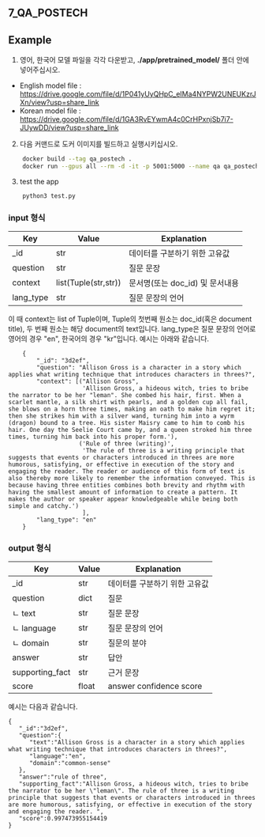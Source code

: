 ## 7_QA_POSTECH
## Example

1. 영어, 한국어 모델 파일을 각각 다운받고, **./app/pretrained_model/** 폴더 안에 넣어주십시오.
* English model file : https://drive.google.com/file/d/1P041yUyQHpC_eIMa4NYPW2UNEUKzrJXn/view?usp=share_link
* Korean model file : https://drive.google.com/file/d/1GA3RvEYwmA4c0CrHPxnjSb7i7-JUywDD/view?usp=share_link
  

2. 다음 커맨드로 도커 이미지를 빌드하고 실행시키십시오.
```bash
    docker build --tag qa_postech . 
    docker run --gpus all --rm -d -it -p 5001:5000 --name qa qa_postech
```

3. test the app
```bash
    python3 test.py
```


### input 형식

|Key|Value|Explanation|
|-----|----|----------|
|_id|str|데이터를 구분하기 위한 고유값|
|question|str|질문 문장|
|context|list(Tuple(str,str))|문서명(또는 doc_id) 및 문서내용|
|lang_type|str|질문 문장의 언어|

이 때 context는 list of Tuple이며, Tuple의 첫번째 원소는 doc_id(혹은 document title), 두 번째 원소는 해당 document의 text입니다.
lang_type은 질문 문장의 언어로 영어의 경우 "en", 한국어의 경우 "kr"입니다.
예시는 아래와 같습니다.

```
    {
        "_id": "3d2ef",
        "question": "Allison Gross is a character in a story which applies what writing technique that introduces characters in threes?",
        "context": [("Allison Gross",
                     'Allison Gross, a hideous witch, tries to bribe the narrator to be her "leman". She combed his hair, first. When a scarlet mantle, a silk shirt with pearls, and a golden cup all fail, she blows on a horn three times, making an oath to make him regret it; then she strikes him with a silver wand, turning him into a wyrm (dragon) bound to a tree. His sister Maisry came to him to comb his hair. One day the Seelie Court came by, and a queen stroked him three times, turning him back into his proper form.'),
                    ('Rule of three (writing)',
                     'The rule of three is a writing principle that suggests that events or characters introduced in threes are more humorous, satisfying, or effective in execution of the story and engaging the reader. The reader or audience of this form of text is also thereby more likely to remember the information conveyed. This is because having three entities combines both brevity and rhythm with having the smallest amount of information to create a pattern. It makes the author or speaker appear knowledgeable while being both simple and catchy.')
                     ],
        "lang_type": "en"
    }

```

### output 형식
|Key|Value|Explanation|
|-----|----|-----------|
|_id|str|데이터를 구분하기 위한 고유값|
|question|dict|질문|
|ㄴ text|str|질문 문장|
|ㄴ language|str|질문 문장의 언어|
|ㄴ domain|str|질문의 분야|
|answer|str|답안|
|supporting_fact|str|근거 문장|
|score|float|answer confidence score|

예시는 다음과 같습니다.
```
{
   "_id":"3d2ef",
   "question":{
      "text":"Allison Gross is a character in a story which applies what writing technique that introduces characters in threes?",
      "language":"en",
      "domain":"common-sense"
   },
   "answer":"rule of three",
   "supporting_fact":"Allison Gross, a hideous witch, tries to bribe the narrator to be her \"leman\". The rule of three is a writing principle that suggests that events or characters introduced in threes are more humorous, satisfying, or effective in execution of the story and engaging the reader. ",
   "score":0.997473955154419
}
```
